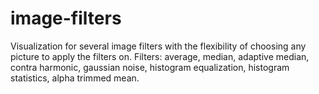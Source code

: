 # image-filters
Visualization for several image filters with the flexibility of choosing any picture to apply the filters on.
Filters: average, median, adaptive median, contra harmonic, gaussian noise, histogram equalization, histogram statistics, alpha trimmed mean.
